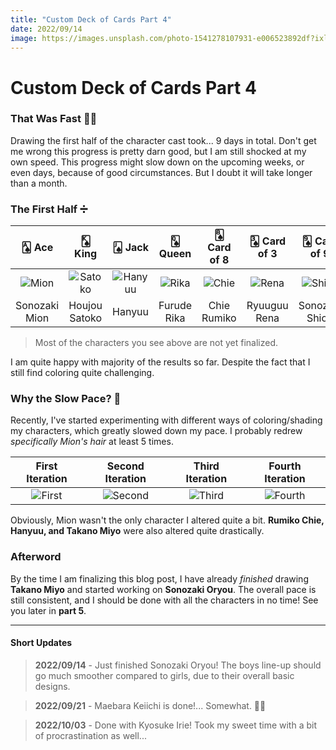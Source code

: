 ```yaml
---
title: "Custom Deck of Cards Part 4"
date: 2022/09/14
image: https://images.unsplash.com/photo-1541278107931-e006523892df?ixlib=rb-1.2.1&ixid=MnwxMjA3fDB8MHxwaG90by1wYWdlfHx8fGVufDB8fHx8&auto=format&fit=crop&w=500&h=500&q=30
---
```


# Custom Deck of Cards Part 4

<h3 id="that-was-fast"> That Was Fast 🏃‍♂️ </h3>

Drawing the first half of the character cast took... 9 days in total. Don't get me wrong this progress is pretty darn good, but I am still shocked at my own speed. This progress might slow down on the upcoming weeks, or even days, because of good circumstances. But I doubt it will take longer than a month.

<h3 id="first-half"> The First Half ➗ </h3>

|🂡 Ace|🂮 King|🂫 Jack|🂭 Queen|🂨 Card of 8|🂣 Card of 3|🂩 Card of 9|🂤 Card of 4|🃏 Joker|🂢 Card of 2|🂧 Card of 7|
|:---:|:---:|:---:|:---:|:---:|:---:|:---:|:---:|:---:|:---:|:---:|
|![Mion][mion]|![Satoko][satoko]|![Hanyuu][hanyuu]|![Rika][rika]|![Chie][chie]|![Rena][rena]|![Shion][shion]|![Takano][takano]|![Oryou][oryou]|![Keiichi][keiichi]|![Irie][irie]|
|Sonozaki Mion|Houjou Satoko|Hanyuu|Furude Rika|Chie Rumiko|Ryuuguu Rena|Sonozaki Shion|Takano Miyo|Sonozaki Oryou|Maebara Keiichi|Kyosuke Irie|

> Most of the characters you see above are not yet finalized.

I am quite happy with majority of the results so far. Despite the fact that I still find coloring quite challenging.

<h3 id="slow-pace"> Why the Slow Pace? 🦥 </h3>

Recently, I've started experimenting with different ways of coloring/shading my characters, which greatly slowed down my pace. I probably redrew *specifically Mion's hair* at least 5 times.

|First Iteration|Second Iteration|Third Iteration|Fourth Iteration|
|:---:|:---:|:---:|:---:|
|![First][mion-1]|![Second][mion-2]|![Third][mion-3]|![Fourth][mion-4]|

Obviously, Mion wasn't the only character I altered quite a bit. **Rumiko Chie, Hanyuu, and Takano Miyo** were also altered quite drastically.

<h3 id="afterword"> Afterword </h3>

By the time I am finalizing this blog post, I have already *finished* drawing **Takano Miyo** and started working on **Sonozaki Oryou**. The overall pace is still consistent, and I should be done with all the characters in no time! See you later in **part 5**.

<hr/>

#### Short Updates

> **2022/09/14** - Just finished Sonozaki Oryou! The boys line-up should go much smoother compared to girls, due to their overall basic designs.

> **2022/09/21** - Maebara Keiichi is done!... Somewhat. 👍🏻

> **2022/10/03** - Done with Kyosuke Irie! Took my sweet time with a bit of procrastination as well...

[mion]: https://i.imgur.com/8FewsZTm.png
[satoko]: https://i.imgur.com/Efg8h1bm.png
[hanyuu]: https://i.imgur.com/eh0Fuj0m.png
[rika]: https://i.imgur.com/pA77QoFm.png
[chie]: https://i.imgur.com/ULmNf9Rm.png
[rena]: https://i.imgur.com/GcWyYCsm.png
[shion]: https://i.imgur.com/U7RWxaQm.png

[takano]: https://i.imgur.com/i1pBt6cm.png
[oryou]: https://i.imgur.com/3665n2Pm.png
[keiichi]: https://i.imgur.com/VfUaU7Lm.png
[irie]: https://i.imgur.com/xBDLhO8m.png

[mion-1]: https://i.imgur.com/dx5HcS7m.png
[mion-2]: https://i.imgur.com/kOQUCBcm.png
[mion-3]: https://i.imgur.com/8jQjFi1m.png
[mion-4]: https://i.imgur.com/zc4VGgCm.png